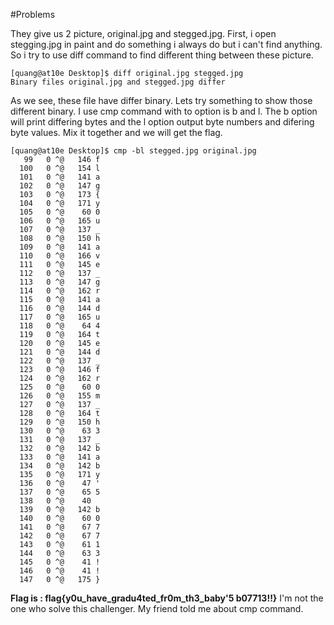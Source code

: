 #Problems

They give us 2 picture, original.jpg and stegged.jpg. First, i open stegging.jpg in paint and do something i always do but i can't find anything. So i try to use diff command to find different thing between these picture.

```
[quang@at10e Desktop]$ diff original.jpg stegged.jpg 
Binary files original.jpg and stegged.jpg differ
```

As we see, these file have differ binary. Lets try something to show those different binary. I use cmp command with to option is b and l.
The b option will print differing bytes and the l option output  byte numbers and difering byte values. Mix it together and we will get the flag.

```
[quang@at10e Desktop]$ cmp -bl stegged.jpg original.jpg 
   99   0 ^@   146 f
  100   0 ^@   154 l
  101   0 ^@   141 a
  102   0 ^@   147 g
  103   0 ^@   173 {
  104   0 ^@   171 y
  105   0 ^@    60 0
  106   0 ^@   165 u
  107   0 ^@   137 _
  108   0 ^@   150 h
  109   0 ^@   141 a
  110   0 ^@   166 v
  111   0 ^@   145 e
  112   0 ^@   137 _
  113   0 ^@   147 g
  114   0 ^@   162 r
  115   0 ^@   141 a
  116   0 ^@   144 d
  117   0 ^@   165 u
  118   0 ^@    64 4
  119   0 ^@   164 t
  120   0 ^@   145 e
  121   0 ^@   144 d
  122   0 ^@   137 _
  123   0 ^@   146 f
  124   0 ^@   162 r
  125   0 ^@    60 0
  126   0 ^@   155 m
  127   0 ^@   137 _
  128   0 ^@   164 t
  129   0 ^@   150 h
  130   0 ^@    63 3
  131   0 ^@   137 _
  132   0 ^@   142 b
  133   0 ^@   141 a
  134   0 ^@   142 b
  135   0 ^@   171 y
  136   0 ^@    47 '
  137   0 ^@    65 5
  138   0 ^@    40  
  139   0 ^@   142 b
  140   0 ^@    60 0
  141   0 ^@    67 7
  142   0 ^@    67 7
  143   0 ^@    61 1
  144   0 ^@    63 3
  145   0 ^@    41 !
  146   0 ^@    41 !
  147   0 ^@   175 }

```

**Flag is : flag{y0u_have_gradu4ted_fr0m_th3_baby'5 b07713!!}**
I'm not the one who solve this challenger. My friend told me about cmp command.
